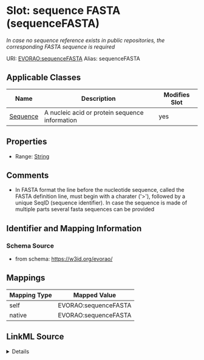 

# Slot: sequence FASTA (sequenceFASTA) 


_In case no sequence reference exists in public repositories, the corresponding FASTA sequence is required_





URI: [EVORAO:sequenceFASTA](https://w3id.org/evorao/sequenceFASTA)
Alias: sequenceFASTA

<!-- no inheritance hierarchy -->





## Applicable Classes

| Name | Description | Modifies Slot |
| --- | --- | --- |
| [Sequence](Sequence.md) | A nucleic acid or protein sequence information |  yes  |







## Properties

* Range: [String](String.md)





## Comments

* In FASTA format the line before the nucleotide sequence, called the FASTA definition line, must begin with a charater ('>'), followed by a unique SeqID (sequence identifier). In case the sequence is made of multiple parts several fasta sequences can be provided

## Identifier and Mapping Information







### Schema Source


* from schema: https://w3id.org/evorao/




## Mappings

| Mapping Type | Mapped Value |
| ---  | ---  |
| self | EVORAO:sequenceFASTA |
| native | EVORAO:sequenceFASTA |




## LinkML Source

<details>
```yaml
name: sequenceFASTA
description: In case no sequence reference exists in public repositories, the corresponding
  FASTA sequence is required
title: sequence FASTA
comments:
- In FASTA format the line before the nucleotide sequence, called the FASTA definition
  line, must begin with a charater ('>'), followed by a unique SeqID (sequence identifier).
  In case the sequence is made of multiple parts several fasta sequences can be provided
from_schema: https://w3id.org/evorao/
rank: 1000
alias: sequenceFASTA
domain_of:
- Sequence
range: string
required: false
multivalued: false

```
</details>